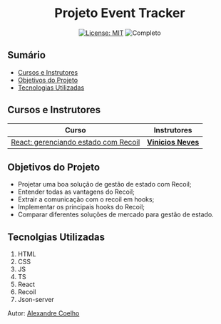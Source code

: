 <h1 align="center"> Projeto Event Tracker </h1>

<div align="center">

  <a href="https://github.com/coelhoalexandre/projeto-alura-event-tracker/blob/master/LICENSE" target="_blank"><img src="https://img.shields.io/badge/License-MIT-yellow.svg" alt="License: MIT"></a> <img src="https://img.shields.io/badge/Completo-lightgreen.svg" alt="Completo">

</div>

## Sumário

- [Cursos e Instrutores](#cursos-e-instrutores)
- [Objetivos do Projeto](#objetivos-do-projeto)
- [Tecnologias Utilizadas](#tecnolgias-utilizadas)

## Cursos e Instrutores

|Curso|Instrutores|
|---|---|
|[React: gerenciando estado com Recoil](https://cursos.alura.com.br/course/react-gerenciando-estado-recoil)|[**Vinicios Neves**](https://github.com/viniciosneves)|

## Objetivos do Projeto

- Projetar uma boa solução de gestão de estado com Recoil;
- Entender todas as vantagens do Recoil;
- Extrair a comunicação com o recoil em hooks;
- Implementar os principais hooks do Recoil;
- Comparar diferentes soluções de mercado para gestão de estado.

## Tecnolgias Utilizadas

1. HTML
2. CSS
3. JS
4. TS
5. React
6. Recoil
7. Json-server

Autor: [Alexandre Coelho](https://github.com/coelhoalexandre)
